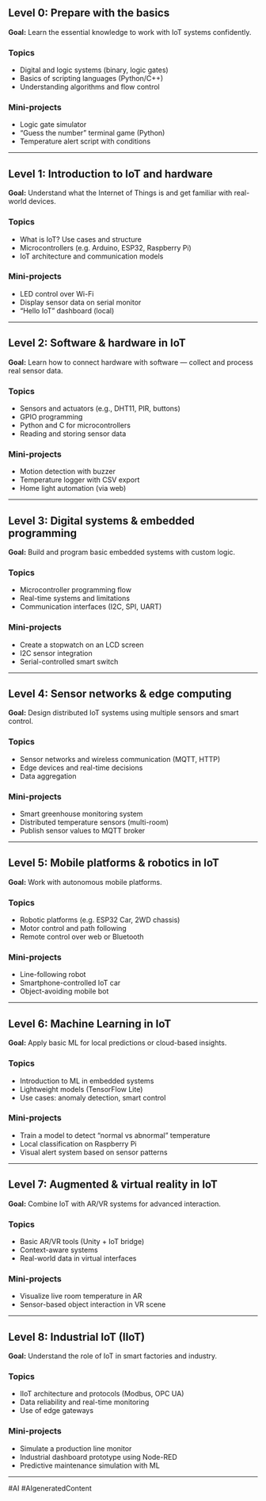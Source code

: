 ## Level 0: Prepare with the basics

**Goal:** Learn the essential knowledge to work with IoT systems confidently.

### Topics

- Digital and logic systems (binary, logic gates)
- Basics of scripting languages (Python/C++)
- Understanding algorithms and flow control

### Mini-projects

- Logic gate simulator
- “Guess the number” terminal game (Python)
- Temperature alert script with conditions

---

## Level 1: Introduction to IoT and hardware

**Goal:** Understand what the Internet of Things is and get familiar with real-world devices.

### Topics

- What is IoT? Use cases and structure
- Microcontrollers (e.g. Arduino, ESP32, Raspberry Pi)
- IoT architecture and communication models

### Mini-projects

- LED control over Wi-Fi
- Display sensor data on serial monitor
- “Hello IoT” dashboard (local)

---

## Level 2: Software & hardware in IoT

**Goal:** Learn how to connect hardware with software — collect and process real sensor data.

### Topics

- Sensors and actuators (e.g., DHT11, PIR, buttons)
- GPIO programming
- Python and C for microcontrollers
- Reading and storing sensor data

### Mini-projects

- Motion detection with buzzer
- Temperature logger with CSV export
- Home light automation (via web)

---

## Level 3: Digital systems & embedded programming

**Goal:** Build and program basic embedded systems with custom logic.

### Topics

- Microcontroller programming flow
- Real-time systems and limitations
- Communication interfaces (I2C, SPI, UART)

### Mini-projects

- Create a stopwatch on an LCD screen
- I2C sensor integration
- Serial-controlled smart switch

---

## Level 4: Sensor networks & edge computing

**Goal:** Design distributed IoT systems using multiple sensors and smart control.

### Topics

- Sensor networks and wireless communication (MQTT, HTTP)
- Edge devices and real-time decisions
- Data aggregation

### Mini-projects

- Smart greenhouse monitoring system
- Distributed temperature sensors (multi-room)
- Publish sensor values to MQTT broker

---

## Level 5: Mobile platforms & robotics in IoT

**Goal:** Work with autonomous mobile platforms.

### Topics

- Robotic platforms (e.g. ESP32 Car, 2WD chassis)
- Motor control and path following
- Remote control over web or Bluetooth

### Mini-projects

- Line-following robot
- Smartphone-controlled IoT car
- Object-avoiding mobile bot

---

## Level 6: Machine Learning in IoT

**Goal:** Apply basic ML for local predictions or cloud-based insights.

### Topics

- Introduction to ML in embedded systems
- Lightweight models (TensorFlow Lite)
- Use cases: anomaly detection, smart control

### Mini-projects

- Train a model to detect “normal vs abnormal” temperature
- Local classification on Raspberry Pi
- Visual alert system based on sensor patterns

---

## Level 7: Augmented & virtual reality in IoT

**Goal:** Combine IoT with AR/VR systems for advanced interaction.

### Topics

- Basic AR/VR tools (Unity + IoT bridge)
- Context-aware systems
- Real-world data in virtual interfaces

### Mini-projects

- Visualize live room temperature in AR
- Sensor-based object interaction in VR scene

---

## Level 8: Industrial IoT (IIoT)

**Goal:** Understand the role of IoT in smart factories and industry.

### Topics

- IIoT architecture and protocols (Modbus, OPC UA)
- Data reliability and real-time monitoring
- Use of edge gateways

### Mini-projects

- Simulate a production line monitor
- Industrial dashboard prototype using Node-RED
- Predictive maintenance simulation with ML

---

#AI #AIgeneratedContent
